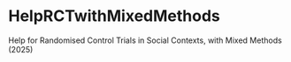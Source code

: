 # HelpRCTwithMixedMethods
Help for Randomised Control Trials in Social Contexts, with Mixed Methods (2025)
